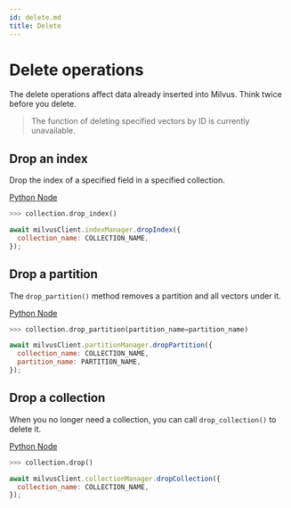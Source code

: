 ```yaml
---
id: delete.md
title: Delete
---
```


# Delete operations

The delete operations affect data already inserted into Milvus. Think twice before you delete.

> The function of deleting specified vectors by ID is currently unavailable.

## Drop an index

Drop the index of a specified field in a specified collection.

<div class="mutipleCode">
  <a href="?python">Python </a>
  <a href="?javascript">Node</a>
</div>


```python
>>> collection.drop_index()
```

```javascript
await milvusClient.indexManager.dropIndex({
  collection_name: COLLECTION_NAME,
});
```

## Drop a partition

The `drop_partition()` method removes a partition and all vectors under it.

<div class="mutipleCode">
  <a href="?python">Python </a>
  <a href="?javascript">Node</a>
</div>


```python
>>> collection.drop_partition(partition_name=partition_name)
```

```javascript
await milvusClient.partitionManager.dropPartition({
  collection_name: COLLECTION_NAME,
  partition_name: PARTITION_NAME,
});
```

## Drop a collection

When you no longer need a collection, you can call `drop_collection()` to delete it.

<div class="mutipleCode">
  <a href="?python">Python </a>
  <a href="?javascript">Node</a>
</div>


```python
>>> collection.drop()
```

```javascript
await milvusClient.collectionManager.dropCollection({
  collection_name: COLLECTION_NAME,
});
```
